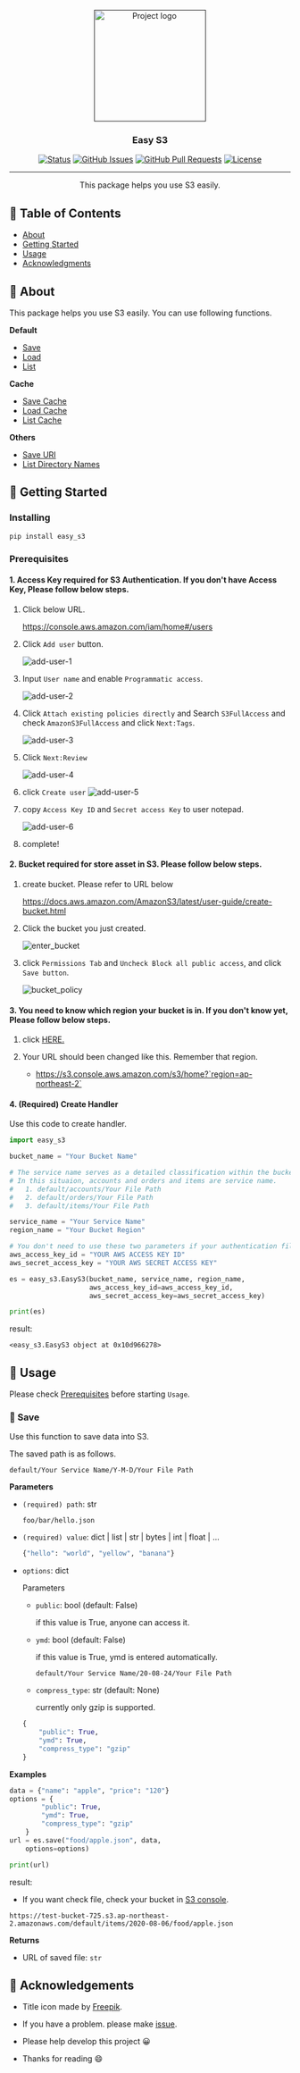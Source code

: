 <p align="center">
  <a href="" rel="noopener">
 <img width=200px height=200px src="./static/icon.png" alt="Project logo" ></a>
 <br>

 
</p>

<h3 align="center">Easy S3</h3>

<div align="center">

[![Status](https://img.shields.io/badge/status-active-success.svg)]()
[![GitHub Issues](https://img.shields.io/github/issues/da-huin/easy_s3.svg)](https://github.com/kylelobo/The-Documentation-Compendium/issues)
[![GitHub Pull Requests](https://img.shields.io/github/issues-pr/da-huin/easy_s3.svg)](https://github.com/kylelobo/The-Documentation-Compendium/pulls)
[![License](https://img.shields.io/badge/license-MIT-blue.svg)](/LICENSE)

</div>

---

<p align="center"> This package helps you use S3 easily.
    <br> 
</p>

## 📝 Table of Contents

- [About](#about)
- [Getting Started](#getting_started)
- [Usage](#usage)
- [Acknowledgments](#acknowledgement)

## 🧐 About <a name = "about"></a>

This package helps you use S3 easily. You can use following functions.

**Default**

* [Save](#save)
* [Load](#load)
* [List](#list)

**Cache**

* [Save Cache](#save_cache)
* [Load Cache](#load_cache)
* [List Cache](#list_cache)

**Others**

* [Save URI](#save_uri)
* [List Directory Names](#list_directory_names)

## 🏁 Getting Started <a name = "getting_started"></a>

### Installing

```
pip install easy_s3
```

<a name="prerequisites"></a>

### Prerequisites 

#### 1. Access Key required for S3 Authentication. If you don't have Access Key, Please follow below steps.

1. Click below URL.

    https://console.aws.amazon.com/iam/home#/users

2. Click `Add user` button.

    ![add-user-1](./static/add-user-1.png)

3. Input `User name` and enable `Programmatic access`.

    ![add-user-2](./static/add-user-2.png)

4. Click `Attach existing policies directly` and Search `S3FullAccess` and check `AmazonS3FullAccess` and click `Next:Tags`.

    ![add-user-3](./static/add-user-3.png)

5. Click `Next:Review`

    ![add-user-4](./static/add-user-4.png)

6. click `Create user`
    ![add-user-5](./static/add-user-5.png)

7. copy `Access Key ID` and `Secret access Key` to user notepad.

    ![add-user-6](./static/add-user-6.png)

8. complete!

#### 2. Bucket required for store asset in S3. Please follow below steps.

1. create bucket. Please refer to URL below

    https://docs.aws.amazon.com/AmazonS3/latest/user-guide/create-bucket.html

2. Click the bucket you just created.

    ![enter_bucket](./static/enter_bucket.png)

3. click `Permissions Tab` and `Uncheck Block all public access`, and click `Save button`.

    ![bucket_policy](./static/bucket_policy.png)


#### 3. You need to know which region your bucket is in. If you don't know yet, Please follow below steps.

1. click [HERE.](https://s3.console.aws.amazon.com/s3/home)

2. Your URL should been changed like this. Remember that region.
    * https://s3.console.aws.amazon.com/s3/home?`region=ap-northeast-2`

#### 4. (Required) Create Handler

Use this code to create handler.

```python
import easy_s3

bucket_name = "Your Bucket Name"

# The service name serves as a detailed classification within the bucket.
# In this situaion, accounts and orders and items are service name.
#   1. default/accounts/Your File Path
#   2. default/orders/Your File Path
#   3. default/items/Your File Path

service_name = "Your Service Name"
region_name = "Your Bucket Region"

# You don't need to use these two parameters if your authentication file is in ~/.aws/config.
aws_access_key_id = "YOUR AWS ACCESS KEY ID"
aws_secret_access_key = "YOUR AWS SECRET ACCESS KEY"

es = easy_s3.EasyS3(bucket_name, service_name, region_name, 
                    aws_access_key_id=aws_access_key_id,
                    aws_secret_access_key=aws_secret_access_key)

print(es)
```

result:
```
<easy_s3.EasyS3 object at 0x10d966278>
```

## 🎈 Usage <a name="usage"></a>

Please check [Prerequisites](#prerequisites) before starting `Usage`.

### 🌱 Save <a name="save"></a>

Use this function to save data into S3. 

The saved path is as follows.

```
default/Your Service Name/Y-M-D/Your File Path
```

**Parameters**

* `(required) path`: str

    ```
    foo/bar/hello.json
    ```

* `(required) value`: dict | list | str | bytes | int | float | ...

    ```python
    {"hello": "world", "yellow", "banana"}
    ```

* `options`: dict
    
    Parameters
    
    * `public`: bool (default: False)
        
        if this value is True, anyone can access it.

    * `ymd`: bool (default: False)

        if this value is True, ymd is entered automatically. 

        ```
        default/Your Service Name/20-08-24/Your File Path
        ```

    * `compress_type`: str (default: None)

        currently only gzip is supported.

    ```python
    {
        "public": True,
        "ymd": True,
        "compress_type": "gzip"
    }
    ```

**Examples**

```python
data = {"name": "apple", "price": "120"}
options = {
        "public": True,
        "ymd": True,
        "compress_type": "gzip"
    }
url = es.save("food/apple.json", data,
    options=options)

print(url)
```

result:

* If you want check file, check your bucket in [S3 console](https://s3.console.aws.amazon.com/s3/home).

```
https://test-bucket-725.s3.ap-northeast-2.amazonaws.com/default/items/2020-08-06/food/apple.json
```

**Returns**

* URL of saved file: `str`

<!-- **Default**

* [Save](#save)
* [Load](#load)
* [List](#list)

**Cache**

* [Save Cache](#save_cache)
* [Load Cache](#load_cache)
* [List Cache](#list_cache)

**Others**

* [Save URI](#save_uri)
* [List Directory Names](#list_directory_names) -->

## 🎉 Acknowledgements <a name = "acknowledgement"></a>

- Title icon made by [Freepik](https://www.flaticon.com/kr/authors/freepik).

- If you have a problem. please make [issue](https://github.com/da-huin/easy_s3/issues).

- Please help develop this project 😀

- Thanks for reading 😄
